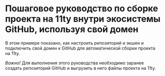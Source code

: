 # Пошаговое руководство по сборке проекта на 11ty внутри экосистемы GitHub, используя свой домен

В этом примере показано, как настроить репозиторий и экшен и подключить свой домен к GitHub для автоматической сборки проекта на 11ty.

*Важно!* Для выполнения этого руководства необходимо заранее создать репозиторий GitHub и выгрузить в него файлы проекта на 11ty.